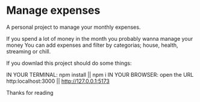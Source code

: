 # Manage expenses
A personal project to manage your monthly expenses.

If you spend a lot of money in the month you probably wanna manage your money
You can add expenses and filter by categorias; house, health, streaming or chill.

If you downlad this project should do some things:

IN YOUR TERMINAL: npm install || npm i
IN YOUR BROWSER: open the URL http:localhost:3000 || http://127.0.0.1:5173

Thanks for reading
